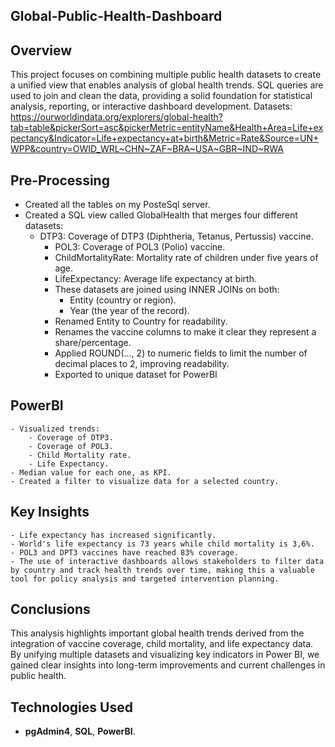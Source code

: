## Global-Public-Health-Dashboard
## **Overview**
This project focuses on combining multiple public health datasets to create a unified view that enables analysis of global health trends. SQL queries are used to join and clean the data, providing a solid foundation for statistical analysis, reporting, or interactive dashboard development.
Datasets: https://ourworldindata.org/explorers/global-health?tab=table&pickerSort=asc&pickerMetric=entityName&Health+Area=Life+expectancy&Indicator=Life+expectancy+at+birth&Metric=Rate&Source=UN+WPP&country=OWID_WRL~CHN~ZAF~BRA~USA~GBR~IND~RWA

## **Pre-Processing**
- Created all the tables on my PosteSql server.
- Created a SQL view called GlobalHealth that merges four different datasets:
  - DTP3: Coverage of DTP3 (Diphtheria, Tetanus, Pertussis) vaccine.
    - POL3: Coverage of POL3 (Polio) vaccine.
    - ChildMortalityRate: Mortality rate of children under five years of age.
    - LifeExpectancy: Average life expectancy at birth.
    - These datasets are joined using INNER JOINs on both:
        - Entity (country or region).
        - Year (the year of the record).
    - Renamed Entity to Country for readability.
    - Renames the vaccine columns to make it clear they represent a share/percentage.
    - Applied ROUND(..., 2) to numeric fields to limit the number of decimal places to 2, improving readability.
    - Exported to unique dataset for PowerBI

## **PowerBI**
    - Visualized trends:
        - Coverage of DTP3.
        - Coverage of POL3.
        - Child Mortality rate.
        - Life Expectancy.
    - Median value for each one, as KPI.
    - Created a filter to visualize data for a selected country.

## **Key Insights**
    - Life expectancy has increased significantly.
    - World's life expectancy is 73 years while child mortality is 3,6%.
    - POL3 and DPT3 vaccines have reached 83% coverage.  
    - The use of interactive dashboards allows stakeholders to filter data by country and track health trends over time, making this a valuable tool for policy analysis and targeted intervention planning.

## **Conclusions**     
This analysis highlights important global health trends derived from the integration of vaccine coverage, child mortality, and life expectancy data. By unifying multiple datasets and visualizing key indicators in Power BI, we gained clear insights into long-term improvements and current challenges in public health.

## **Technologies Used**
- **pgAdmin4**, **SQL**, **PowerBI**.
